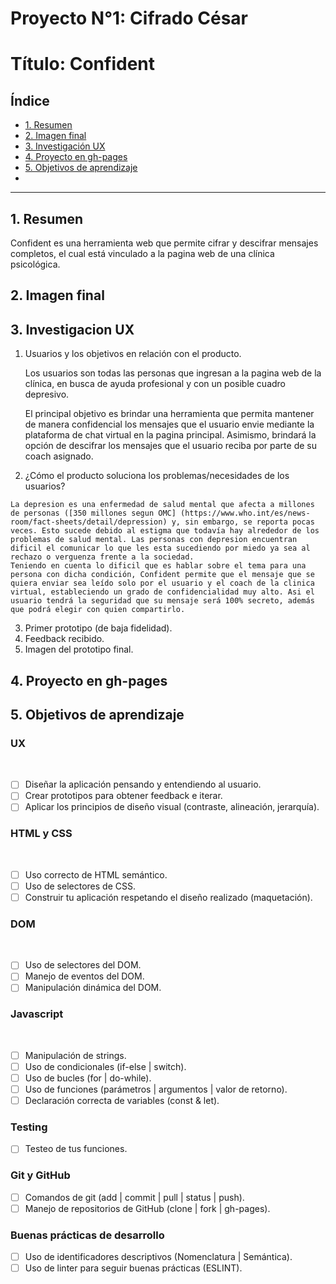 # Proyecto N°1: Cifrado César

# Título: Confident

## Índice

* [1. Resumen](#1-resumen)
* [2. Imagen final](#2-imagen-final)
* [3. Investigación UX](#3-investigación-UX)
* [4. Proyecto en gh-pages](#4-proyecto-en-gh-pages)
* [5. Objetivos de aprendizaje](#5-objetivos-de-aprendizaje)
* 

***

## 1. Resumen

Confident es una herramienta web que permite cifrar y descifrar mensajes completos, el cual está vinculado a la pagina web de una clínica psicológica. 

## 2. Imagen final

## 3. Investigacion UX

1. Usuarios y los objetivos en relación con el producto.

    Los usuarios son todas las personas que ingresan a la pagina web de la clínica, en busca de ayuda profesional y con un posible cuadro depresivo.

    El principal objetivo es brindar una herramienta que permita mantener de manera confidencial los mensajes que el usuario envie mediante la plataforma de chat virtual en la pagina principal. Asimismo, brindará la opción de descifrar los mensajes que el usuario reciba por parte de su coach asignado. 
    
  2. ¿Cómo el producto soluciona los problemas/necesidades de los usuarios?
    
    La depresion es una enfermedad de salud mental que afecta a millones de personas ([350 millones segun OMC] (https://www.who.int/es/news-room/fact-sheets/detail/depression) y, sin embargo, se reporta pocas veces. Esto sucede debido al estigma que todavía hay alrededor de los problemas de salud mental. Las personas con depresion encuentran dificil el comunicar lo que les esta sucediendo por miedo ya sea al rechazo o verguenza frente a la sociedad.
    Teniendo en cuenta lo dificil que es hablar sobre el tema para una persona con dicha condición, Confident permite que el mensaje que se quiera enviar sea leído solo por el usuario y el coach de la clinica virtual, estableciendo un grado de confidencialidad muy alto. Asi el usuario tendrá la seguridad que su mensaje será 100% secreto, además que podrá elegir con quien compartirlo. 

  3. Primer prototipo (de baja fidelidad).
  4. Feedback recibido.
  5. Imagen del prototipo final.

## 4. Proyecto en gh-pages

## 5. Objetivos de aprendizaje

### UX
​
- [ ] Diseñar la aplicación pensando y entendiendo al usuario.
- [ ] Crear prototipos para obtener feedback e iterar.
- [ ] Aplicar los principios de diseño visual (contraste, alineación, jerarquía).
​
### HTML y CSS
​
- [ ] Uso correcto de HTML semántico.
- [ ] Uso de selectores de CSS.
- [ ] Construir tu aplicación respetando el diseño realizado (maquetación).
​
### DOM
​
- [ ] Uso de selectores del DOM.
- [ ] Manejo de eventos del DOM.
- [ ] Manipulación dinámica del DOM.
​
### Javascript
​
- [ ] Manipulación de strings.
- [ ] Uso de condicionales (if-else | switch).
- [ ] Uso de bucles (for | do-while).	
- [ ] Uso de funciones (parámetros | argumentos | valor de retorno).
- [ ] Declaración correcta de variables (const & let).
​
### Testing
- [ ] Testeo de tus funciones.
​
### Git y GitHub
- [ ] Comandos de git (add | commit | pull | status | push).
- [ ] Manejo de repositorios de GitHub (clone | fork | gh-pages).
​
### Buenas prácticas de desarrollo
- [ ] Uso de identificadores descriptivos (Nomenclatura | Semántica).
- [ ] Uso de linter para seguir buenas prácticas (ESLINT).